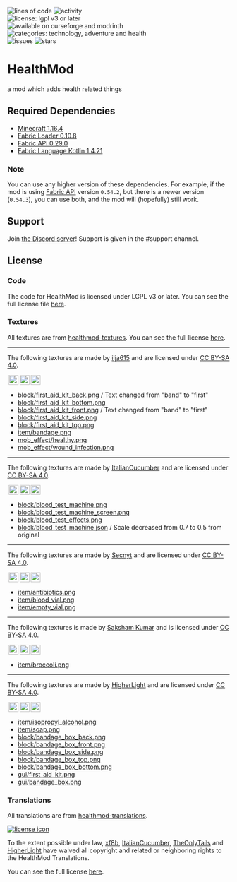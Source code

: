 ![lines of code](https://img.shields.io/tokei/lines/github/blueminecraftteam/healthmod-fabric?style=for-the-badge)
![activity](https://img.shields.io/github/commit-activity/w/blueminecraftteam/healthmod-fabric?style=for-the-badge)  
![license: lgpl v3 or later](https://img.shields.io/badge/license-lgpl%20v3%20or%20later-green?style=for-the-badge)  
![available on curseforge and modrinth](https://img.shields.io/badge/available%20on-modrinth%20and%20curseforge-orange?style=for-the-badge)
![categories: technology, adventure and health](https://img.shields.io/badge/categories-technology%2C%20adventure%20and%20health-red?style=for-the-badge)  
![issues](https://img.shields.io/github/issues/blueminecraftteam/healthmod-fabric?style=for-the-badge)
![stars](https://img.shields.io/github/stars/blueminecraftteam/healthmod-fabric?style=for-the-badge)

# HealthMod

a mod which adds health related things

## Required Dependencies

- [Minecraft 1.16.4](https://minecraft.net/)
- [Fabric Loader 0.10.8](https://fabricmc.net/use/)
- [Fabric API 0.29.0](https://www.curseforge.com/minecraft/mc-mods/fabric-api/)
- [Fabric Language Kotlin 1.4.21](https://www.curseforge.com/minecraft/mc-mods/fabric-language-kotlin/)

### Note

You can use any higher version of these dependencies. For example, if the mod is
using [Fabric API](https://www.curseforge.com/minecraft/mc-mods/fabric-api/) version `0.54.2`, but there is a newer
version (`0.54.3`), you can use both, and the mod will (hopefully) still work.

## Support

Join [the Discord server](https://discord.gg/VvB7zx2rvU)! Support is given in the #support channel.

## License

### Code

The code for HealthMod is licensed under LGPL v3 or later. You can see the full license file [here](COPYING.LESSER.md).

### Textures

All textures are from [healthmod-textures](https://github.com/blueminecraftteam/healthmod-textures). You can see the
full license [here](TEXTURE_LICENSE.md).

---

The following textures are made by [ilja615](https://github.com/ilja615)
and are licensed under [CC BY-SA 4.0](https://creativecommons.org/licenses/by-sa/4.0/).

<img style="height:22px!important;margin-left:3px;vertical-align:text-bottom;" src="https://mirrors.creativecommons.org/presskit/icons/cc.svg?ref=chooser-v1" /><img style="height:22px!important;margin-left:3px;vertical-align:text-bottom;" src="https://mirrors.creativecommons.org/presskit/icons/by.svg?ref=chooser-v1" /><img style="height:22px!important;margin-left:3px;vertical-align:text-bottom;" src="https://mirrors.creativecommons.org/presskit/icons/sa.svg?ref=chooser-v1" /></a></p>

- [block/first_aid_kit_back.png](src/main/resources/assets/healthmod/textures/block/first_aid_kit_back.png)
  / Text changed from "band" to "first"
- [block/first_aid_kit_bottom.png](src/main/resources/assets/healthmod/textures/block/first_aid_kit_bottom.png)
- [block/first_aid_kit_front.png](src/main/resources/assets/healthmod/textures/block/first_aid_kit_front.png)
  / Text changed from "band" to "first"
- [block/first_aid_kit_side.png](src/main/resources/assets/healthmod/textures/block/first_aid_kit_side.png)
- [block/first_aid_kit_top.png](src/main/resources/assets/healthmod/textures/block/first_aid_kit_top.png)
- [item/bandage.png](src/main/resources/assets/healthmod/textures/item/bandage.png)
- [mob_effect/healthy.png](src/main/resources/assets/healthmod/textures/mob_effect/healthy.png)
- [mob_effect/wound_infection.png](src/main/resources/assets/healthmod/textures/mob_effect/wound_infection.png)

---

The following textures are made by [ItalianCucumber](https://github.com/ItalianCucumber)
and are licensed under [CC BY-SA 4.0](https://creativecommons.org/licenses/by-sa/4.0/).

<img style="height:22px!important;margin-left:3px;vertical-align:text-bottom;" src="https://mirrors.creativecommons.org/presskit/icons/cc.svg?ref=chooser-v1" /><img style="height:22px!important;margin-left:3px;vertical-align:text-bottom;" src="https://mirrors.creativecommons.org/presskit/icons/by.svg?ref=chooser-v1" /><img style="height:22px!important;margin-left:3px;vertical-align:text-bottom;" src="https://mirrors.creativecommons.org/presskit/icons/sa.svg?ref=chooser-v1" /></a></p>

- [block/blood_test_machine.png](src/main/resources/assets/healthmod/textures/block/blood_test_machine.png)
- [block/blood_test_machine_screen.png](src/main/resources/assets/healthmod/textures/block/blood_test_machine_screen.png)
- [block/blood_test_effects.png](src/main/resources/assets/healthmod/textures/block/blood_test_effects.png)
- [block/blood_test_machine.json](src/generated/overrided/assets/healthmod/models/block/blood_test_machine.json)
  / Scale decreased from 0.7 to 0.5 from original

---

The following textures are made by [Secnyt](https://github.com/secnyt)
and are licensed under [CC BY-SA 4.0](https://creativecommons.org/licenses/by-sa/4.0/).

<img style="height:22px!important;margin-left:3px;vertical-align:text-bottom;" src="https://mirrors.creativecommons.org/presskit/icons/cc.svg?ref=chooser-v1" /><img style="height:22px!important;margin-left:3px;vertical-align:text-bottom;" src="https://mirrors.creativecommons.org/presskit/icons/by.svg?ref=chooser-v1" /><img style="height:22px!important;margin-left:3px;vertical-align:text-bottom;" src="https://mirrors.creativecommons.org/presskit/icons/sa.svg?ref=chooser-v1" /></a></p>

- [item/antibiotics.png](src/main/resources/assets/healthmod/textures/item/antibiotics.png)
- [item/blood_vial.png](src/main/resources/assets/healthmod/textures/item/blood_vial.png)
- [item/empty_vial.png](src/main/resources/assets/healthmod/textures/item/empty_vial.png)

---

The following textures is made by [Saksham Kumar](https://github.com/saksham4106)
and is licensed under [CC BY-SA 4.0](https://creativecommons.org/licenses/by-sa/4.0/).

<img style="height:22px!important;margin-left:3px;vertical-align:text-bottom;" src="https://mirrors.creativecommons.org/presskit/icons/cc.svg?ref=chooser-v1" /><img style="height:22px!important;margin-left:3px;vertical-align:text-bottom;" src="https://mirrors.creativecommons.org/presskit/icons/by.svg?ref=chooser-v1" /><img style="height:22px!important;margin-left:3px;vertical-align:text-bottom;" src="https://mirrors.creativecommons.org/presskit/icons/sa.svg?ref=chooser-v1" /></a></p>

- [item/broccoli.png](src/main/resources/assets/healthmod/textures/item/broccoli.png)

---

The following textures are made by [HigherLight](https://github.com/HigherLight)
and are licensed under [CC BY-SA 4.0](https://creativecommons.org/licenses/by-sa/4.0/).

<img style="height:22px!important;margin-left:3px;vertical-align:text-bottom;" src="https://mirrors.creativecommons.org/presskit/icons/cc.svg?ref=chooser-v1" /><img style="height:22px!important;margin-left:3px;vertical-align:text-bottom;" src="https://mirrors.creativecommons.org/presskit/icons/by.svg?ref=chooser-v1" /><img style="height:22px!important;margin-left:3px;vertical-align:text-bottom;" src="https://mirrors.creativecommons.org/presskit/icons/sa.svg?ref=chooser-v1" /></a></p>

- [item/isopropyl_alcohol.png](src/main/resources/assets/healthmod/textures/item/isopropyl_alcohol.png)
- [item/soap.png](src/main/resources/assets/healthmod/textures/item/soap.png)
- [block/bandage_box_back.png](src/main/resources/assets/healthmod/textures/block/bandage_box_back.png)
- [block/bandage_box_front.png](src/main/resources/assets/healthmod/textures/block/bandage_box_front.png)
- [block/bandage_box_side.png](src/main/resources/assets/healthmod/textures/block/bandage_box_side.png)
- [block/bandage_box_top.png](src/main/resources/assets/healthmod/textures/block/bandage_box_top.png)
- [block/bandage_box_bottom.png](src/main/resources/assets/healthmod/textures/block/bandage_box_bottom.png)
- [gui/first_aid_kit.png](src/main/resources/assets/healthmod/textures/gui/first_aid_kit.png)
- [gui/bandage_box.png](src/main/resources/assets/healthmod/textures/gui/bandage_box.png)

### Translations

All translations are from [healthmod-translations](https://github.com/blueminecraftteam/healthmod-translations).

[![license icon](https://licensebuttons.net/p/zero/1.0/88x31.png)](http://creativecommons.org/publicdomain/zero/1.0)

To the extent possible under law,
[xf8b](https://github.com/xf8b/), [ItalianCucumber](https://github.com/ItalianCucumber/),
[TheOnlyTails](https://github.com/TheOnlyTails) and [HigherLight](https://github.com/HigherLight/)
have waived all copyright and related or neighboring rights to the HealthMod Translations.

You can see the full license [here](TRANSLATION_LICENSE.md).